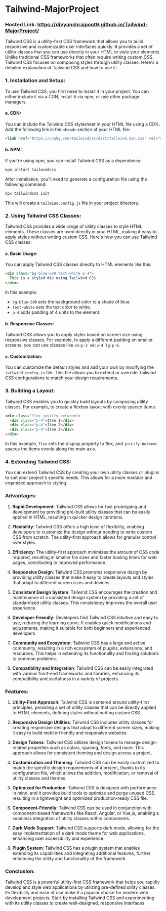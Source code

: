 # Tailwind-MajorProject
### Hosted Link: https://divyanshrajpoot9.github.io/Tailwind-MajorProject/
Tailwind CSS is a utility-first CSS framework that allows you to build responsive and customizable user interfaces quickly. It provides a set of utility classes that you can use directly in your HTML to style your elements. Unlike traditional CSS frameworks that often require writing custom CSS, Tailwind CSS focuses on composing styles through utility classes.
Here's a detailed explanation of Tailwind CSS and how to use it:

### 1. **Installation and Setup:**

To use Tailwind CSS, you first need to install it in your project. You can either include it via a CDN, install it via npm, or use other package managers.

#### a. **CDN:**
You can include the Tailwind CSS stylesheet in your HTML file using a CDN. Add the following link in the `<head>` section of your HTML file:

```html
<link href="https://unpkg.com/tailwindcss/dist/tailwind.min.css" rel="stylesheet">
```

#### b. **NPM:**
If you're using npm, you can install Tailwind CSS as a dependency:

```bash
npm install tailwindcss
```

After installation, you'll need to generate a configuration file using the following command:

```bash
npx tailwindcss init
```

This will create a `tailwind.config.js` file in your project directory.

### 2. **Using Tailwind CSS Classes:**

Tailwind CSS provides a wide range of utility classes to style HTML elements. These classes are used directly in your HTML, making it easy to apply styles without writing custom CSS. Here's how you can use Tailwind CSS classes:

#### a. **Basic Usage:**

You can apply Tailwind CSS classes directly to HTML elements like this:

```html
<div class="bg-blue-500 text-white p-4">
  This is a styled div using Tailwind CSS.
</div>
```

In this example:
- `bg-blue-500` sets the background color to a shade of blue.
- `text-white` sets the text color to white.
- `p-4` adds padding of 4 units to the element.

#### b. **Responsive Classes:**

Tailwind CSS allows you to apply styles based on screen size using responsive classes. For example, to apply a different padding on smaller screens, you can use classes like `sm:p-2 md:p-4 lg:p-6`.

#### c. **Customization:**

You can customize the default styles and add your own by modifying the `tailwind.config.js` file. This file allows you to extend or override Tailwind CSS configurations to match your design requirements.

### 3. **Building a Layout:**

Tailwind CSS enables you to quickly build layouts by composing utility classes. For example, to create a flexbox layout with evenly spaced items:

```html
<div class="flex justify-between">
  <div class="p-4">Item 1</div>
  <div class="p-4">Item 2</div>
  <div class="p-4">Item 3</div>
</div>
```

In this example, `flex` sets the display property to flex, and `justify-between` spaces the items evenly along the main axis.

### 4. **Extending Tailwind CSS:**

You can extend Tailwind CSS by creating your own utility classes or plugins to suit your project's specific needs. This allows for a more modular and organized approach to styling.

### Advantages:

1. **Rapid Development**: Tailwind CSS allows for fast prototyping and development by providing pre-built utility classes that can be easily applied in HTML, resulting in quicker design iterations.

2. **Flexibility**: Tailwind CSS offers a high level of flexibility, enabling developers to customize the design without needing to write custom CSS from scratch. The utility-first approach allows for granular control over styles.

3. **Efficiency**: The utility-first approach minimizes the amount of CSS code required, resulting in smaller file sizes and faster loading times for web pages, contributing to improved performance.

4. **Responsive Design**: Tailwind CSS promotes responsive design by providing utility classes that make it easy to create layouts and styles that adapt to different screen sizes and devices.

5. **Consistent Design System**: Tailwind CSS encourages the creation and maintenance of a consistent design system by providing a set of standardized utility classes. This consistency improves the overall user experience.

6. **Developer-Friendly**: Developers find Tailwind CSS intuitive and easy to use, reducing the learning curve. It enables quick modifications and adjustments, making it suitable for both beginners and experienced developers.

7. **Community and Ecosystem**: Tailwind CSS has a large and active community, resulting in a rich ecosystem of plugins, extensions, and resources. This helps in extending its functionality and finding solutions to common problems.

8. **Compatibility and Integration**: Tailwind CSS can be easily integrated with various front-end frameworks and libraries, enhancing its compatibility and usefulness in a variety of projects.

### Features:

1. **Utility-First Approach**: Tailwind CSS is centered around utility-first principles, providing a set of utility classes that can be directly applied to HTML elements, defining styles without writing custom CSS.

2. **Responsive Design Utilities**: Tailwind CSS includes utility classes for creating responsive designs that adapt to different screen sizes, making it easy to build mobile-friendly and responsive websites.

3. **Design Tokens**: Tailwind CSS utilizes design tokens to manage design-related properties such as colors, spacing, fonts, and more. This approach allows for consistent theming and design across a project.

4. **Customization and Theming**: Tailwind CSS can be easily customized to match the specific design requirements of a project, thanks to its configuration file, which allows the addition, modification, or removal of utility classes and themes.

5. **Optimized for Production**: Tailwind CSS is designed with performance in mind, and it provides build tools to optimize and purge unused CSS, resulting in a lightweight and optimized production-ready CSS file.

6. **Component-Friendly**: Tailwind CSS can be used in conjunction with component-based frameworks like React, Angular, or Vue.js, enabling a seamless integration of utility classes within components.

7. **Dark Mode Support**: Tailwind CSS supports dark mode, allowing for the easy implementation of a dark mode theme for web applications, enhancing user accessibility and experience.

8. **Plugin System**: Tailwind CSS has a plugin system that enables extending its capabilities and integrating additional features, further enhancing the utility and functionality of the framework.
   
### Conclusion:

Tailwind CSS is a powerful utility-first CSS framework that helps you rapidly develop and style web applications by utilizing pre-defined utility classes. Its flexibility and ease of use make it a popular choice for modern web development projects. Start by installing Tailwind CSS and experimenting with its utility classes to create well-designed, responsive interfaces.
